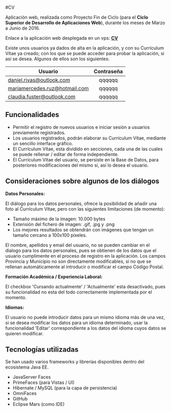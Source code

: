 #CV

Aplicación web, realizada como Proyecto Fin de Ciclo (para el **Ciclo Superior de Desarrollo de Aplicaciones Web**), durante los meses de Marzo a Junio de 2016.

Enlace a la aplicación web desplegada en un vps: [ **CV** ](http://92.222.86.6:8080/cv/)

Existe unos usuarios ya dados de alta en la aplicación, y con su Currículum Vítae ya creado; con los que se puede acceder para probar la aplicación, si así se desea. Algunos de ellos son los siguientes:

| Usuario                         |  Contraseña |
| --------------------------------|:-----------:|
| daniel.rivas@outlook.com        | qqqqqq      |
| mariamercedes.ruz@hotmail.com   | qqqqqq      |
| claudia.fuster@outlook.com      | qqqqqq      |

## Funcionalidades

- Permitir el registro de nuevos usuarios e iniciar sesión a usuarios previamente registrados.
- Los usuarios registrados, podrán elaborar su Currículum Vítae, mediante un sencillo interface gráfico.
- El Currículum Vítae, esta dividido en secciones, cada una de las cuales se puede rellenar / editar de forma independiente.
- El Currículum Vítae del usuario, se persiste en la Base de Datos, para posteriores modificaciones del mismo si, así lo desea el usuario.

## Consideraciones sobre algunos de los diálogos

**Datos Personales:**

El diálogo para los datos personales, ofrece la posibilidad de añadir una foto al Currículum Vítae, pero con las siguientes limitaciones (de momento):
* Tamaño máximo de la imagen: 10.000 bytes
* Extensión del fichero de imagen: .gif, .jpg y .png
* Los mejores resultados se obtendrán con imágenes que tengan un tamaño cercano a 100x100 píxeles.

El nombre, apellidos y email del usuario, no se pueden cambiar en el dialogo para los datos personales, pues se obtienen de los datos que el usuario cumplimente en el proceso de registro en la aplicación.
Los campos Provincia y Municipio no son directamente modificables, si no que se rellenan automáticamente al introducir o modificar el campo Código Postal.

**Formación Académica / Experiencia Laboral:**

El checkbox 'Cursando actualmente' / 'Actualmente' esta desactivado, pues su funcionalidad no esta del todo correctamente implementada por el momento.

**Idiomas:**

El usuario no puede introducir datos para un mismo idioma más de una vez, si se desea modificar los datos para un idioma determinado, usar la funcionalidad 'Editar' correspondiente a los datos del idioma cuyos datos se quieren modificar.

## Tecnologías utilizadas
Se han usado varios frameworks y librerías disponibles dentro del ecosistema Java EE.
- JavaServer Faces 
- PrimeFaces (para Vistas / UI)
- Hibernate / MySQL (para la capa de persistencia)
- OmniFaces
- GitHub
- Eclipse Mars (como IDE)


